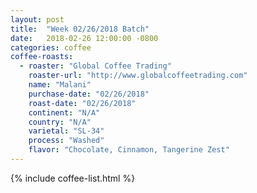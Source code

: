 ```yaml
---
layout: post
title:  "Week 02/26/2018 Batch"
date:   2018-02-26 12:00:00 -0800
categories: coffee
coffee-roasts:
  - roaster: "Global Coffee Trading"
    roaster-url: "http://www.globalcoffeetrading.com"
    name: "Malani"
    purchase-date: "02/26/2018"
    roast-date: "02/26/2018"
    continent: "N/A"
    country: "N/A"
    varietal: "SL-34"
    process: "Washed"
    flavor: "Chocolate, Cinnamon, Tangerine Zest"
---
```


{% include coffee-list.html %}